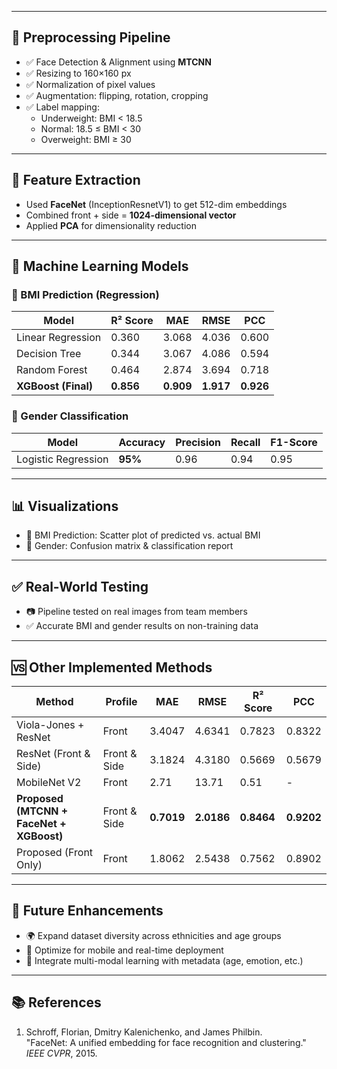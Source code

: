 
---

## 🧹 Preprocessing Pipeline

- ✅ Face Detection & Alignment using **MTCNN**
- ✅ Resizing to 160×160 px
- ✅ Normalization of pixel values
- ✅ Augmentation: flipping, rotation, cropping
- ✅ Label mapping:
  - Underweight: BMI < 18.5
  - Normal: 18.5 ≤ BMI < 30
  - Overweight: BMI ≥ 30

---

## 🔬 Feature Extraction

- Used **FaceNet** (InceptionResnetV1) to get 512-dim embeddings
- Combined front + side = **1024-dimensional vector**
- Applied **PCA** for dimensionality reduction

---

## 🧠 Machine Learning Models

### 🧮 BMI Prediction (Regression)

| Model                 | R² Score | MAE   | RMSE  | PCC   |
|----------------------|----------|-------|-------|-------|
| Linear Regression     | 0.360    | 3.068 | 4.036 | 0.600 |
| Decision Tree         | 0.344    | 3.067 | 4.086 | 0.594 |
| Random Forest         | 0.464    | 2.874 | 3.694 | 0.718 |
| **XGBoost (Final)**   | **0.856**| **0.909** | **1.917** | **0.926** |

### 🚻 Gender Classification

| Model                | Accuracy | Precision | Recall | F1-Score |
|---------------------|----------|-----------|--------|----------|
| Logistic Regression | **95%**  | 0.96      | 0.94   | 0.95     |

---

## 📊 Visualizations

- 📌 BMI Prediction: Scatter plot of predicted vs. actual BMI
- 📌 Gender: Confusion matrix & classification report

---

## ✅ Real-World Testing

- 📷 Pipeline tested on real images from team members
- ✅ Accurate BMI and gender results on non-training data

---

## 🆚 Other Implemented Methods

| Method                        | Profile       | MAE   | RMSE  | R² Score | PCC   |
|------------------------------|---------------|-------|-------|----------|-------|
| Viola-Jones + ResNet         | Front         | 3.4047| 4.6341| 0.7823   | 0.8322|
| ResNet (Front & Side)        | Front & Side  | 3.1824| 4.3180| 0.5669   | 0.5679|
| MobileNet V2                 | Front         | 2.71  | 13.71 | 0.51     | -     |
| **Proposed (MTCNN + FaceNet + XGBoost)** | Front & Side | **0.7019** | **2.0186** | **0.8464** | **0.9202** |
| Proposed (Front Only)        | Front         | 1.8062| 2.5438| 0.7562   | 0.8902|

---

## 🔭 Future Enhancements

- 🌍 Expand dataset diversity across ethnicities and age groups  
- 📱 Optimize for mobile and real-time deployment  
- 🧠 Integrate multi-modal learning with metadata (age, emotion, etc.)

---

## 📚 References

1. Schroff, Florian, Dmitry Kalenichenko, and James Philbin.  
   "FaceNet: A unified embedding for face recognition and clustering."  
   *IEEE CVPR*, 2015.  
